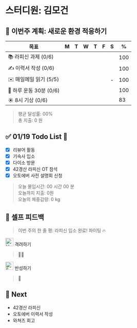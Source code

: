 # 스터디원: 김모건

## 🚀 이번주 계획: 새로운 환경 적응하기

| 목표                    | M   | T   | W   | T   | F   | S   | %   |
| ----------------------- | --- | --- | --- | --- | --- | --- | --- |
| 📚 라피신 과제 (0/6)    |     |     |     |     |     |     | 100 |
| ✍️ 이력서 작성 (0/6)    |     |     |     |     |     |     | 100 |
| ✉️ 매일메일 읽기 (5/5)  |     |     |     |     |     | -   | 100 |
| 💪 하루 운동 30분 (0/6) |     |     |     |     |     |     | 100 |
| ☀️ 8시 기상 (0/6)       |     |     |     |     |     |     | 83  |

> 평균 달성률: 00% <br>
> 총 지출: 0 원 <br>

## ✅ 01/19 Todo List 🌅

- [x] 리뷰어 활동
- [x] 기숙사 입소
- [x] 다이소 방문
- [x] 42경산 라피신 OT 참석
- [x] 오토에버 사전 설명회 신청

> 오늘 몰입시간: 00 시간 00 분<br>
> 오늘까지 지출: 0원<br>
> 오늘의 체중감량: 0 kg

## 🎉 셀프 피드백

> 이번 주의 한 줄 평: 라피신 입소 완료! 파이팅 🔥<br>

<img src="https://raw.githubusercontent.com/Tarikul-Islam-Anik/Animated-Fluent-Emojis/master/Emojis/Smilies/Hugging%20Face.png" alt="Hugging Face" width="25" height="25"> 격려하기</img>

> 👏👏<br>

<img src="https://raw.githubusercontent.com/Tarikul-Islam-Anik/Animated-Fluent-Emojis/master/Emojis/Smilies/Face%20with%20Monocle.png" alt="Face with Monocle" width="25" height="25"> 반성하기</img>

> 🤔<br>

## 🌱 Next

- 42경산 라피신
- 오토에버 이력서 작성
- 와쳐즈 회고
